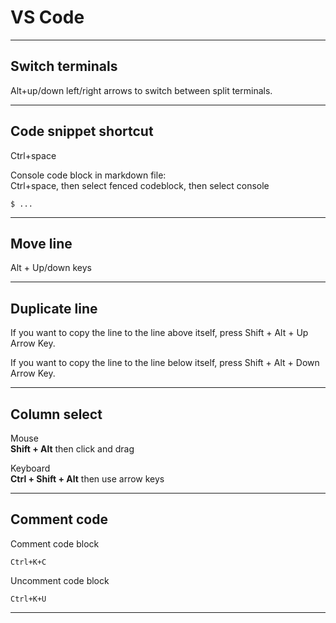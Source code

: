 # VS Code

***

## Switch terminals

Alt+up/down left/right arrows to switch between split terminals.

***

## Code snippet shortcut

Ctrl+space

Console code block in markdown file:  
Ctrl+space, then select fenced codeblock, then select console

```console
$ ...
```

***

## Move line

Alt + Up/down keys

***

## Duplicate line

If you want to copy the line to the line above itself, press Shift + Alt + Up Arrow Key.

If you want to copy the line to the line below itself, press Shift + Alt + Down Arrow Key.

***

## Column select

Mouse  
**Shift + Alt** then click and drag

Keyboard  
**Ctrl + Shift + Alt** then use arrow keys

***

## Comment code

Comment code block

```text
Ctrl+K+C
```

Uncomment code block

```text
Ctrl+K+U
```

***
